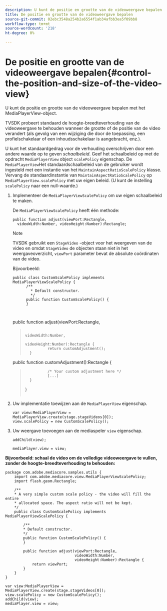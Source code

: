 ```yaml
---
description: U kunt de positie en grootte van de videoweergave bepalen met het MediaPlayerView-object.
title: De positie en grootte van de videoweergave bepalen
source-git-commit: 02ebc3548a254b2a6554f1ab34afbb3ea5f09bb8
workflow-type: tm+mt
source-wordcount: '218'
ht-degree: 0%

---
```


# De positie en grootte van de videoweergave bepalen{#control-the-position-and-size-of-the-video-view}

U kunt de positie en grootte van de videoweergave bepalen met het MediaPlayerView-object.

TVSDK probeert standaard de hoogte-breedteverhouding van de videoweergave te behouden wanneer de grootte of de positie van de video verandert (als gevolg van een wijziging die door de toepassing, een profielschakelaar of een inhoudsschakelaar is aangebracht, enz.).

U kunt het standaardgedrag voor de verhouding overschrijven door een andere waarde op te geven *schaalbeleid*. Geef het schaalbeleid op met de opdracht `MediaPlayerView` object `scalePolicy` eigenschap. De `MediaPlayerView`Het standaardschaalbeleid van de gebruiker wordt ingesteld met een instantie van het `MaintainAspectRatioScalePolicy` klasse. Vervang de standaardinstantie van `MaintainAspectRatioScalePolicy` op `MediaPlayerView.scalePolicy` met uw eigen beleid. (U kunt de instelling `scalePolicy` naar een null-waarde.)

1. Implementeer de `MediaPlayerViewScalePolicy` om uw eigen schaalbeleid te maken.

   De `MediaPlayerViewScalePolicy` heeft één methode:

   ```
   public function adjust(viewPort:Rectangle, 
     videoWidth:Number, videoHeight:Number):Rectangle;
   ```

   >[!NOTE]
   >
   >TVSDK gebruikt een `StageVideo` -object voor het weergeven van de video en omdat `StageVideo` de objecten staan niet in het weergaveoverzicht, `viewPort` parameter bevat de absolute coördinaten van de video.
   >
   >
   >Bijvoorbeeld:
   >
   >```
   >public class CustomScalePolicy implements MediaPlayerViewScalePolicy { 
   >       /** 
   >         * Default constructor. 
   >         */ 
   >       public function CustomScalePolicy() { 
   >       } 
   > 
   >    
      public function adjust(viewPort:Rectangle,  
   >                                                     videoWidth:Number,  
   >                                                     videoHeight:Number):Rectangle { 
   >               return customAdjustment(); 
   >       } 
   > 
   >    
      public function customAdjustment():Rectangle { 
   >               /* Your custom adjustment here */ 
   >               [...] 
   >       } 
   >}
   >```
   >

1. Uw implementatie toewijzen aan de `MediaPlayerView` eigenschap.

   ```
   var view:MediaPlayerView = MediaPlayerView.create(stage.stageVideos[0]); 
   view.scalePolicy = new CustomScalePolicy();
   ```

1. Uw weergave toevoegen aan de mediaspeler `view` eigenschap.

   ```
   addChild(view); 
   
   mediaPlayer.view = view;
   ```

<!--<a id="example_7B08ECCDA17B4DD191FC672BD1F4C850"></a>-->

**Bijvoorbeeld: schaal de video om de volledige videoweergave te vullen, zonder de hoogte-breedteverhouding te behouden:**

```
package com.adobe.mediacore.samples.utils { 
    import com.adobe.mediacore.view.MediaPlayerViewScalePolicy; 
    import flash.geom.Rectangle; 
 
    /** 
    * A very simple custom scale policy - the video will fill the entire 
    * allocated space. The aspect ratio will not be kept. 
    */ 
    public class CustomScalePolicy implements MediaPlayerViewScalePolicy { 
 
        /** 
        * Default constructor. 
        */ 
        public function CustomScalePolicy() { 
        } 
 
        public function adjust(viewPort:Rectangle, 
                               videoWidth:Number,  
                               videoHeight:Number):Rectangle { 
            return viewPort; 
        } 
    } 
} 
 
var view:MediaPlayerView = MediaPlayerView.create(stage.stageVideos[0]); 
view.scalePolicy = new CustomScalePolicy(); 
addChild(view); 
mediaPlayer.view = view;
```
